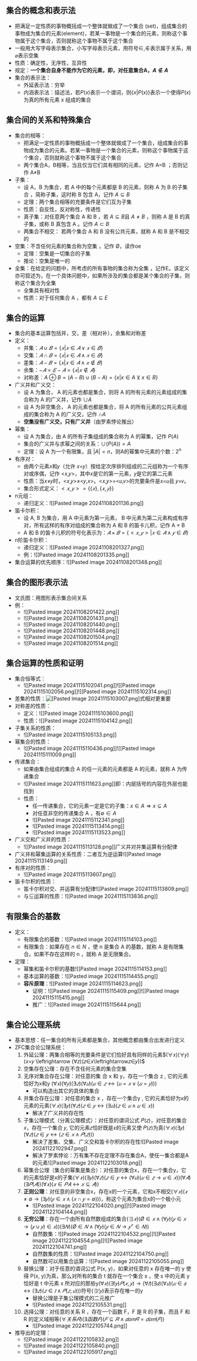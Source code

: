 ## 集合的概念和表示法

- 把满足一定性质的事物概括成一个整体就做成了一个集合 (set)，组成集合的事物成为集合的元素(element)，若某一事物是一个集合的元素，则称这个事物属于这个集合，否则就称这个事物不属于这个集合
- 一般用大写字母表示集合，小写字母表示元素，用符号$\in,\notin$表示属于关系，用$\varnothing$表示空集
- 性质：确定性，无序性，互异性
- 规定：**一个集合自身不能作为它的元素，即，对任意集合A，$A \notin A$**
- 集合的表示法：
	- 外延表示法：穷举
	- 内涵表示法：描述法，若$P(x)$表示一个谓词，则$\{x|P(x)\}$表示一个使得$P(x)$为真的所有元素 x 组成的集合
## 集合间的关系和特殊集合

- 集合的相等：
	- 把满足一定性质的事物概括成一个整体就做成了一个集合，组成集合的事物成为集合的元素。若某一事物是一个集合的元素，则称这个事物属于这个集合，否则就称这个事物不属于这个集合
	- 两个集合A，B相等，当且仅当它们具有相同的元素，记作 A=B ；否则记作 A$\neq$B
- 子集：
	- 设 A，B 为集合，若 A 中的每个元素都是 B 的元素，则称 A 为 B 的子集合 ，简称子集，这时称 B 包含 A，记作 $A\subseteq B$
	- 定理：两个集合相等的充要条件是它们互为子集
	- 性质：自反性，反对称性，传递性
	- 真子集：对任意两个集合 A 和 B ，若 $A\subseteq B$且 $A\neq B$ ，则称 A 是 B 的真子集，或称 B 真包含 A 。记作 $A\subset B$
	- 两集合不相交： 若两个集合 A 和 B 没有公共元素，就称 A 和 B 是不相交的
- 空集：不含任何元素的集合称为空集 ，记作 Ø，读作oe
	- 定理：空集是一切集合的子集
	- 推论：空集是唯一的
- 全集：在给定的问题中，所考虑的所有事物的集合称为全集 ，记作E。该定义亦可叙述为，在一个具体问题中，如果所涉及的集合都是某个集合的子集，则称这个集合为全集
	- 全集具有相对性
	- 性质：对于任何集合 A ，都有 $A\subseteq E$
## 集合的运算

- 集合的基本运算包括并，交，差（相对补），余集和对称差
- 定义：
	- 并集：$𝐴∪𝐵=\{𝑥|𝑥∈𝐴∨𝑥∈𝐵\}$
	- 交集：$𝐴∩𝐵=\{𝑥|𝑥∈𝐴∧𝑥∈𝐵\}$
	- 差集：$𝐴−𝐵=\{𝑥|𝑥∈𝐴∧𝑥∉𝐵\}$
	- 余集：$−𝐴=𝐸−𝐴=\{𝑥|𝑥∉𝐴\}$
	- 对称差：$A\oplus B=(A-B)\cup(B-A)=\{x|x\in A {\veebar} x\in B\}$
- 广义并和广义交：
	- 设 A 为集合， A 的元素也都是集合，则将 A 的所有元素的元素组成的集合称为 A 的广义并，记作 $\cup A$
	- 设 A 为非空集合， A 的元素也都是集合，将 A 的所有元素的公共元素组成的集合称为 A 的广义交，记作 $\cap A$ 
	- **空集没有广义交，只有广义并**（由罗素悖论推出）
- 幂集：
	- 设 A 为集合，由 A 的所有子集组成的集合称为 A 的幂集，记作 $P(A)$
	- 集合的广义并与求幂之间的关系：$\cup(P(A))=A$
	- 定理：设 A 为一个有限集，且 $|A|=n$，则A的幂集中元素的个数：$2^n$
- 有序对：
	- 由两个元素𝑥和𝑦（允许 𝑥=𝑦）按给定次序排列组成的二元组称为一个有序对或序偶，记作 <𝑥,𝑦>，其中𝑥是它的第一元素，𝑦是它的第二元素
	- 性质：当𝑥≠𝑦时，<𝑥,𝑦>≠<𝑦,𝑥>。<𝑥,𝑦>=<𝑢,𝑣>的充要条件是𝑥=𝑢且 𝑦=𝑣。
	- 集合形式定义：$<𝑥,𝑦> =\{\{𝑥\},\{𝑥,𝑦\}\}$
- n元组：
	- 递归定义：![[Pasted image 20241108201136.png]]
- 笛卡尔积：
	- 设 A, B 为集合，用 A 中元素为第一元素， B 中元素为第二元素构成有序对，所有这样的有序对组成的集合称为 A 和 B 的笛卡儿积，记作 A × B
	- A 和 B 的笛卡儿积的符号化表示为：$𝐴×𝐵=\{<𝑥,𝑦>|𝑥∈𝐴∧𝑦∈𝐵\}$
- n阶笛卡尔积：
	- 递归定义：![[Pasted image 20241108201327.png]]
	- 例：![[Pasted image 20241108201335.png]]
- 集合运算的优先顺序：![[Pasted image 20241108201348.png]]
## 集合的图形表示法

- 文氏图：用图形表示集合间关系
- 例：
	- ![[Pasted image 20241108201422.png]]
	- ![[Pasted image 20241108201431.png]]
	- ![[Pasted image 20241108201440.png]]
	- ![[Pasted image 20241108201448.png]]
	- ![[Pasted image 20241108201504.png]]
	- ![[Pasted image 20241108201514.png]]
## 集合运算的性质和证明

- 集合恒等式：
	- ![[Pasted image 20241115102041.png]]![[Pasted image 20241115102056.png]]![[Pasted image 20241115102314.png]]
- 差集的性质：![[Pasted image 20241115103007.png]](2)式相对更重要
- 对称差的性质：
	- 定义：![[Pasted image 20241115103600.png]]
	- 性质：![[Pasted image 20241115104142.png]]
- 子集关系的性质：
	- ![[Pasted image 20241115105133.png]]
- 幂集合的性质：
	- ![[Pasted image 20241115110436.png]]![[Pasted image 20241115111009.png]]
- 传递集合：
	- 如果由集合组成的集合 A 的任一元素的元素都是 A 的元素，就称 A 为传递集合
	- ![[Pasted image 20241115111623.png]]即：内层括号的内容在外层也能找到
	- 性质：
		- 任一传递集合，它的元素一定是它的子集：$x\in A\Rightarrow x\subseteq A$
		- 对任意非空的传递集合 A ，有$\emptyset \in A$ 
		- ![[Pasted image 20241115112341.png]]
		- ![[Pasted image 20241115113414.png]]
		- ![[Pasted image 20241115113523.png]]
- 广义交和广义并的性质：
	- ![[Pasted image 20241115113128.png]]广义并对并集运算有分配律
- 广义并和幂集运算的关系性质：二者互为逆运算![[Pasted image 20241115113149.png]]
- 有序对的性质：
	- ![[Pasted image 20241115113607.png]]
- 笛卡尔积的性质：
	- 笛卡尔积对交、并运算有分配律![[Pasted image 20241115113809.png]]
	- 与$\subseteq$运算的性质：![[Pasted image 20241115113836.png]]
## 有限集合的基数

- 定义：
	- 有限集合的基数：![[Pasted image 20241115114103.png]]
	- 有限集合：如果存在 $n\in N$ ，使 n 是集合 A 的基数，就称 A 是有限集合。如果不存在这样的 n ，就称 A 是无限集合。
- 定理：
	- 幂集和笛卡尔积的基数![[Pasted image 20241115114153.png]]
	- 基本运算的基数：![[Pasted image 20241115114455.png]]
	- **容斥原理**：![[Pasted image 20241115114623.png]]
		- 证明：![[Pasted image 20241115115409.png]]![[Pasted image 20241115115415.png]]
		- 推广：![[Pasted image 20241115115644.png]]

## 集合论公理系统

- 基本思想：任一集合的所有元素都是集合，其他概念都由集合出发进行定义
- ZFC集合论公理系统：
	1. 外延公理：两集合相等的充要条件是它们恰好具有同样的元素$(∀𝑥)(∀𝑦)(𝑥=𝑦 \leftrightarrow (∀𝑧)(𝑧∈𝑥\leftrightarrow𝑧∈𝑦))$
	2. 空集存在公理：存在不含任何元素的集合空集
	3. 无序对集合存在公理：对任意的集 合 x 和 y，存在一个集合 z , 它的元素恰好为x和y $(∀𝑥)(∀𝑦)(∃𝑧)(∀𝑢)(𝑢∈𝑧\leftrightarrow(𝑢=𝑥∨(𝑢=𝑦)))$
		- 可以构造出其它的具体的集合
	4. 并集合存在公理：对任意的集合 x ，存在一个集合y , 它的元素恰好为x的元素的元素$(∀𝑥)(∃𝑦)(∀𝑧)(𝑧∈𝑦\leftrightarrow(∃𝑢)(𝑧∈𝑢∧𝑢∈𝑥))$
		- 解决了广义并的存在性
	5. 子集公理模式（分离公理模式）：对任意的谓词公式 𝑃(𝑧)，对任意的集合𝑥，存在一个集合 𝑦, 它的元素𝑧恰好既是𝑥的元素又使 𝑃(𝑧)为真$(∀𝑥)(∃𝑦)(∀𝑧)(𝑧∈𝑦\leftrightarrow(𝑧∈𝑥∧𝑃(𝑧)))$
		- 解决了差集、交集、广义交和笛卡尔积的存在性![[Pasted image 20241122102947.png]]
		- 解决了罗素悖论：万有集不存在定理不存在集合A，使任一集合都是A的元素![[Pasted image 20241122103018.png]]
	6. 幂集合公理（集合的幂集是集合）：对任意的集合x，存在一个集合y，它的元素恰好是x的子集$(∀𝑥)(∃𝑦)(∀𝑧)(𝑧∈𝑦↔(∀𝑢)(𝑢∈𝑧→𝑢∈𝑥))(∀𝐴)(∃𝑃(𝐴))(∀𝑥)(𝑥∈𝑃𝐴↔𝑥⊆𝐴))$
	7. **正则公理**：对任意的非空集合x，存在x的一个元素，它和x不相交$(∀𝑥)(𝑥≠∅→(∃𝑦)(𝑦∈𝑥∧(𝑥∩𝑦=∅)))$，称这个元素为集合x的一个极小元
		- ![[Pasted image 20241122104020.png]]![[Pasted image 20241122104144.png]]
	8. **无穷公理**：存在一个由所有自然数组成的集合$(∃𝑥)(Ø∈𝑥∧(∀𝑦)(𝑦∈𝑥→(𝑦∪𝑦)∈𝑥))(∃𝑁)(Ø∈𝑁∧(∀𝑦)(𝑦∈𝑁→𝑦^+∈𝑁))$
		- 自然数集：![[Pasted image 20241122104532.png]]![[Pasted image 20241122104554.png]]![[Pasted image 20241122104741.png]]
		- 自然数集的性质：![[Pasted image 20241122104750.png]]
		- 自然数可以用集合运算：![[Pasted image 20241122105055.png]]
	9. 替换公理：对于任意的谓词公式 P(x, y)，如果对任意的 x 存在唯一的 y 使得 P(x, y)为真，那么对所有的集合 t 就存在一个集合 s ，使 s 中的元素 y 恰好是 t 中元素 x 所对应的那些y$(∀𝑥)(∃!𝑦)𝑃(𝑥,𝑦)→(∀𝑡)(∃𝑠)(∀𝑢)(𝑢∈𝑠\leftrightarrow(∃𝑧)(𝑧∈𝑡∧𝑃(𝑧,𝑢)))$符号$(∃!𝑦)$表示存在唯一的y
		- 替换公理是子集公理模式的二元推广
		- ![[Pasted image 20241122105531.png]]
	10. 选择公理：对任意的关系 R ，存在一个函数 F，F 是 R 的子集，而且 F 和 R 的定义域相等$(∀关系𝑅)(∃函数𝐹)(𝐹⊆𝑅∧𝑑𝑜𝑚𝑅=𝑑𝑜𝑚(𝐹))$
		- ![[Pasted image 20241122105744.png]]
- 推导出的定理：
	- ![[Pasted image 20241122105832.png]]
	- ![[Pasted image 20241122105840.png]]
	- ![[Pasted image 20241122105917.png]]
